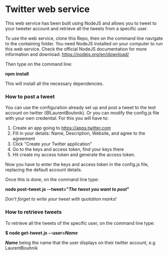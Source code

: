 # Twitter web service

This web service has been built using NodeJS and allows you to tweet to your tweeter account and retrieve all the tweets from a specific user.

To use the web service, clone this Repo, then on the command line navigate to the containing folder. You need NodeJS installed on your computer to run this web service. Check the official NodeJS documentation for more information and download: https://nodejs.org/en/download/

Then type on the command line:

__npm install__

This will install all the necessary dependencies.

### How to post a tweet
You can use the configuration already set up and post a tweet to the test account on twitter (@LaurentBouhnik).
Or you can modify the config.js file with your own credential. For this you will have to:

1. Create an app going to https://apps.twitter.com
2. Fill in your details: Name, Description, Website, and agree to the agreement
3. Click "Create your Twitter application"
4. Go to the keys and access token, find your keys there
5. Hit create my access token and generate the access token.

Now you have to enter the keys and access token in the config.js file, replacing the default account details.

Once this is done, on the command line type:

__node post-tweet.js --tweet="_The tweet you want to post_"__

_Don't forget to write your tweet with quotation marks!_
### How to retrieve tweets
To retrieve all the tweets of the specific user, on the command line type:

__$ node get-tweet.js --user=_Name___

___Name___ being the name that the user displays on their twitter account, e.g LaurentBouhnik
